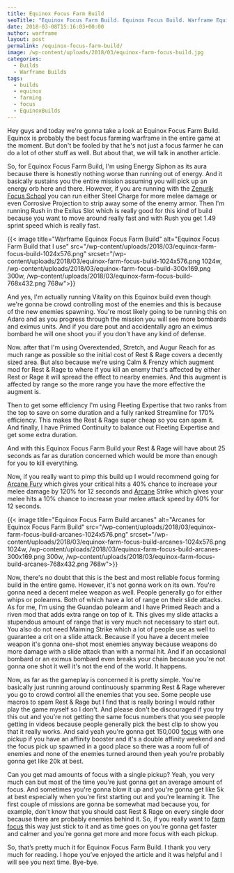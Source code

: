 ```yaml
---
title: Equinox Focus Farm Build
seoTitle: "Equinox Focus Farm Build. Equinox Focus Build. Warframe Equinox Build"
date: 2018-03-08T15:16:03+00:00
author: warframe
layout: post
permalink: /equinox-focus-farm-build/
image: /wp-content/uploads/2018/03/equinox-farm-focus-build.jpg
categories:
  - Builds
  - Warframe Builds
tags:
  - builds
  - equinox
  - farming
  - focus
  - EquinoxBuilds
---
```

Hey guys and today we're gonna take a look at Equinox Focus Farm Build. Equinox is probably the best focus farming warframe in the entire game at the moment. But don't be fooled by that he's not just a focus farmer he can do a lot of other stuff as well. But about that, we will talk in another article.<!--more-->

So, for Equinox Focus Farm Build, I'm using Energy Siphon as its aura because there is honestly nothing worse than running out of energy. And it basically sustains you the entire mission assuming you will pick up an energy orb here and there. However, if you are running with the [Zenurik Focus School](https://warframeblog.com/zenurik-focus-tree/) you can run either Steel Charge for more melee damage or even Corrosive Projection to strip away some of the enemy armor. Then I'm running Rush in the Exilus Slot which is really good for this kind of build because you want to move around really fast and with Rush you get 1.49 sprint speed which is really fast.

{{< image title="Warframe Equinox Focus Farm Build" alt="Equinox Focus Farm Build that I use" src="/wp-content/uploads/2018/03/equinox-farm-focus-build-1024x576.png" srcset="/wp-content/uploads/2018/03/equinox-farm-focus-build-1024x576.png 1024w, /wp-content/uploads/2018/03/equinox-farm-focus-build-300x169.png 300w, /wp-content/uploads/2018/03/equinox-farm-focus-build-768x432.png 768w">}}

And yes, I'm actually running Vitality on this Equinox build even though we're gonna be crowd controlling most of the enemies and this is because of the new enemies spawning. You're most likely going to be running this on Adaro and as you progress through the mission you will see more bombards and eximus units. And if you dare pout and accidentally agro an eximus bombard he will one shoot you if you don't have any kind of defense.

Now. after that I'm using Overextended, Stretch, and Augur Reach for as much range as possible so the initial cost of Rest & Rage covers a decently sized area. But also because we're using Calm & Frenzy which augment mod for Rest & Rage to where if you kill an enemy that's affected by either Rest or Rage it will spread the effect to nearby enemies. And this augment is affected by range so the more range you have the more effective the augment is.

Then to get some efficiency I'm using Fleeting Expertise that two ranks from the top to save on some duration and a fully ranked Streamline for 170% efficiency. This makes the Rest & Rage super cheap so you can spam it. And finally, I have Primed Continuity to balance out Fleeting Expertise and get some extra duration.

And with this Equinox Focus Farm Build your Rest & Rage will have about 25 seconds as far as duration concerned which would be more than enough for you to kill everything.

Now, if you really want to pimp this build up I would recommend going for [Arcane Fury](https://warframeblog.com/top-arcanes-to-boost-your-damage/) which gives your critical hits a 40% chance to increase your melee damage by 120% for 12 seconds and [Arcane](https://warframeblog.com/arcane-rework/) Strike which gives your melee hits a 10% chance to increase your melee attack speed by 40% for 12 seconds.

{{< image title="Equinox Focus Farm Build arcanes" alt="Arcanes for Equinox Focus Farm Build" src="/wp-content/uploads/2018/03/equinox-farm-focus-build-arcanes-1024x576.png" srcset="/wp-content/uploads/2018/03/equinox-farm-focus-build-arcanes-1024x576.png 1024w, /wp-content/uploads/2018/03/equinox-farm-focus-build-arcanes-300x169.png 300w, /wp-content/uploads/2018/03/equinox-farm-focus-build-arcanes-768x432.png 768w">}}

Now, there's no doubt that this is the best and most reliable focus forming build in the entire game. However, it's not gonna work on its own. You're gonna need a decent melee weapon as well. People generally go for either whips or polearms. Both of which have a lot of range on their slide attacks. As for me, I'm using the Guandao polearm and I have Primed Reach and a riven mod that adds extra range on top of it. This gives my slide attacks a stupendous amount of range that is very much not necessary to start out. You also do not need Maiming Strike which a lot of people use as well to guarantee a crit on a slide attack. Because if you have a decent melee weapon it's gonna one-shot most enemies anyway because weapons do more damage with a slide attack than with a normal hit. And if an occasional bombard or an eximus bombard even breaks your chain because you're not gonna one shot it well it's not the end of the world. It happens.

Now, as far as the gameplay is concerned it is pretty simple. You're basically just running around continuously spamming Rest & Rage wherever you go to crowd control all the enemies that you see. Some people use macros to spam Rest & Rage but I find that is really boring I would rather play the game myself so I don't. And please don't be discouraged if you try this out and you're not getting the same focus numbers that you see people getting in videos because people generally pick the best clip to show you that it really works. And said yeah you're gonna get 150,000 [focus](https://warframeblog.com/warframe-new-focus-2-5/) with one pickup if you have an affinity booster and it's a double affinity weekend and the focus pick up spawned in a good place so there was a room full of enemies and none of the enemies turned around then yeah you're probably gonna get like 20k at best.

Can you get mad amounts of focus with a single pickup? Yeah, you very much can but most of the time you're just gonna get an average amount of focus. And sometimes you're gonna blow it up and you're gonna get like 5k at best especially when you're first starting out and you're learning it. The first couple of missions are gonna be somewhat mad because you, for example, don't know that you should cast Rest & Rage on every single door because there are probably enemies behind it. So, if you really want to [farm focus](https://warframeblog.com/how-to-farm-focus-points/) this way just stick to it and as time goes on you're gonna get faster and calmer and you're gonna get more and more focus with each pickup.

So, that’s pretty much it for Equinox Focus Farm Build. I thank you very much for reading. I hope you’ve enjoyed the article and it was helpful and I will see you next time. Bye-bye.